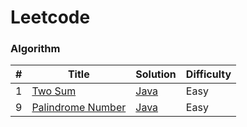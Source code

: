 # Leetcode
### Algorithm
| #   | Title | Solution                                                        | Difficulty |
|-----| ----- |-----------------------------------------------------------------|------------|
| 1   |[Two Sum](https://leetcode.com/problems/two-sum/) | [Java](./algorithms/q1_two_sum/TwoSum.java)                     | Easy       |
| 9   |[Palindrome Number](https://leetcode.com/problems/palindrome-number/) | [Java](./algorithms/q9_palindrome_number/PalindromeNumber.java) | Easy       |
